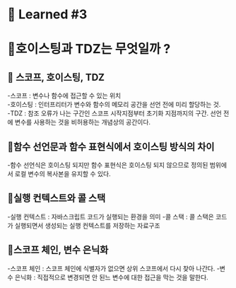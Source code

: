 # 🌟 Learned #3

# 🔶호이스팅과 TDZ는 무엇일까 ?

## 🔹 스코프, 호이스팅, TDZ

-스코프 : 변수나 함수에 접근할 수 있는 위치 
<br>
-호이스팅 : 인터프리터가 변수와 함수의 메모리 공간을 선언 전에 미리 할당하는 것.
<br>
-TDZ : 참조 오류가 나는 구간인 스코프 시작지점부터 초기화 지점까지의 구간. 선언 전에 변수를 사용하는 것을 비허용하는 개념상의 공간이다.

## 🔹함수 선언문과 함수 표현식에서 호이스팅 방식의 차이

-함수 선언식은 호이스팅 되지만 함수 표현식은 호이스팅 되지 않으므로 정의된 범위에서 로컬 변수의 복사본을 유지할 수 있다.

## 🔹실행 컨텍스트와 콜 스택

-실행 컨텍스트 : 자바스크립트 코드가 실행되는 환경을 의미 -콜 스택 : 콜 스택은 코드가 실행되면서 생성되는 실행 컨텍스트를 저장하는 자료구조

## 🔹스코프 체인, 변수 은닉화

-스코프 체인 : 스코프 체인에 식별자가 없으면 상위 스코프에서 다시 찾아 나간다. -변수 은닉화 : 직접적으로 변경되면 안 된느 변수에 대한 접근을 막는 것을 말한다.
